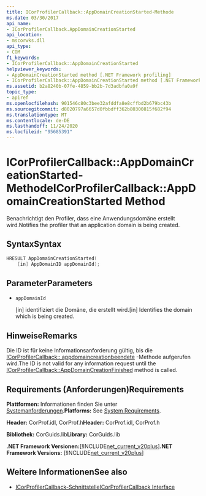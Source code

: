 ```yaml
---
title: ICorProfilerCallback::AppDomainCreationStarted-Methode
ms.date: 03/30/2017
api_name:
- ICorProfilerCallback.AppDomainCreationStarted
api_location:
- mscorwks.dll
api_type:
- COM
f1_keywords:
- ICorProfilerCallback::AppDomainCreationStarted
helpviewer_keywords:
- AppDomainCreationStarted method [.NET Framework profiling]
- ICorProfilerCallback::AppDomainCreationStarted method [.NET Framework profiling]
ms.assetid: b2a8240b-07fe-4859-bb2b-7d3adbfa0a9f
topic_type:
- apiref
ms.openlocfilehash: 901546c80c3bee32afddfa8e8cffbd2b679bc43b
ms.sourcegitcommit: d8020797a6657d0fbbdff362b80300815f682f94
ms.translationtype: MT
ms.contentlocale: de-DE
ms.lasthandoff: 11/24/2020
ms.locfileid: "95685391"
---
```

# <a name="icorprofilercallbackappdomaincreationstarted-method"></a><span data-ttu-id="0735d-102">ICorProfilerCallback::AppDomainCreationStarted-Methode</span><span class="sxs-lookup"><span data-stu-id="0735d-102">ICorProfilerCallback::AppDomainCreationStarted Method</span></span>

<span data-ttu-id="0735d-103">Benachrichtigt den Profiler, dass eine Anwendungsdomäne erstellt wird.</span><span class="sxs-lookup"><span data-stu-id="0735d-103">Notifies the profiler that an application domain is being created.</span></span>  
  
## <a name="syntax"></a><span data-ttu-id="0735d-104">Syntax</span><span class="sxs-lookup"><span data-stu-id="0735d-104">Syntax</span></span>  
  
```cpp  
HRESULT AppDomainCreationStarted(  
    [in] AppDomainID appDomainId);  
```  
  
## <a name="parameters"></a><span data-ttu-id="0735d-105">Parameter</span><span class="sxs-lookup"><span data-stu-id="0735d-105">Parameters</span></span>

- `appDomainId`

  <span data-ttu-id="0735d-106">\[in] identifiziert die Domäne, die erstellt wird.</span><span class="sxs-lookup"><span data-stu-id="0735d-106">\[in] Identifies the domain which is being created.</span></span>
  
## <a name="remarks"></a><span data-ttu-id="0735d-107">Hinweise</span><span class="sxs-lookup"><span data-stu-id="0735d-107">Remarks</span></span>  

 <span data-ttu-id="0735d-108">Die ID ist für keine Informationsanforderung gültig, bis die [ICorProfilerCallback:: appdomaincreationbeendete](icorprofilercallback-appdomaincreationfinished-method.md) -Methode aufgerufen wird.</span><span class="sxs-lookup"><span data-stu-id="0735d-108">The ID is not valid for any information request until the [ICorProfilerCallback::AppDomainCreationFinished](icorprofilercallback-appdomaincreationfinished-method.md) method is called.</span></span>  
  
## <a name="requirements"></a><span data-ttu-id="0735d-109">Requirements (Anforderungen)</span><span class="sxs-lookup"><span data-stu-id="0735d-109">Requirements</span></span>  

 <span data-ttu-id="0735d-110">**Plattformen:** Informationen finden Sie unter [Systemanforderungen](../../get-started/system-requirements.md).</span><span class="sxs-lookup"><span data-stu-id="0735d-110">**Platforms:** See [System Requirements](../../get-started/system-requirements.md).</span></span>  
  
 <span data-ttu-id="0735d-111">**Header:** CorProf.idl, CorProf.h</span><span class="sxs-lookup"><span data-stu-id="0735d-111">**Header:** CorProf.idl, CorProf.h</span></span>  
  
 <span data-ttu-id="0735d-112">**Bibliothek:** CorGuids.lib</span><span class="sxs-lookup"><span data-stu-id="0735d-112">**Library:** CorGuids.lib</span></span>  
  
 <span data-ttu-id="0735d-113">**.NET Framework Versionen:**[!INCLUDE[net_current_v20plus](../../../../includes/net-current-v20plus-md.md)]</span><span class="sxs-lookup"><span data-stu-id="0735d-113">**.NET Framework Versions:** [!INCLUDE[net_current_v20plus](../../../../includes/net-current-v20plus-md.md)]</span></span>  
  
## <a name="see-also"></a><span data-ttu-id="0735d-114">Weitere Informationen</span><span class="sxs-lookup"><span data-stu-id="0735d-114">See also</span></span>

- [<span data-ttu-id="0735d-115">ICorProfilerCallback-Schnittstelle</span><span class="sxs-lookup"><span data-stu-id="0735d-115">ICorProfilerCallback Interface</span></span>](icorprofilercallback-interface.md)
